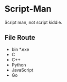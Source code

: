 # Script-Man
Script man, not script kiddie.

## File Route
- bin *.exe
- C
- C++
- Python
- JavaScript
- Go